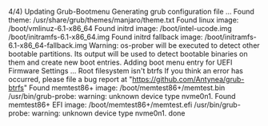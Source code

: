 4/4) Updating Grub-Bootmenu
Generating grub configuration file ...
Found theme: /usr/share/grub/themes/manjaro/theme.txt
Found linux image: /boot/vmlinuz-6.1-x86_64
Found initrd image: /boot/intel-ucode.img /boot/initramfs-6.1-x86_64.img
Found initrd fallback image: /boot/initramfs-6.1-x86_64-fallback.img
Warning: os-prober will be executed to detect other bootable partitions.
Its output will be used to detect bootable binaries on them and create new boot entries.
Adding boot menu entry for UEFI Firmware Settings ...
Root filesystem isn't btrfs
If you think an error has occurred, please file a bug report at "https://github.com/Antynea/grub-btrfs"
Found memtest86+ image: /boot/memtest86+/memtest.bin
/usr/bin/grub-probe: warning: unknown device type nvme0n1.
Found memtest86+ EFI image: /boot/memtest86+/memtest.efi
/usr/bin/grub-probe: warning: unknown device type nvme0n1.
done
